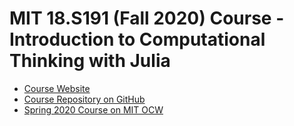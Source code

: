 # MIT 18.S191 (Fall 2020) Course - Introduction to Computational Thinking with Julia

* [Course Website](https://computationalthinking.mit.edu/Fall20/)
* [Course Repository on GitHub](https://github.com/mitmath/18S191)
* [Spring 2020 Course on MIT OCW](https://ocw.mit.edu/courses/mathematics/18-s190-introduction-to-computational-thinking-with-julia-with-applications-to-modeling-the-covid-19-pandemic-spring-2020/)
